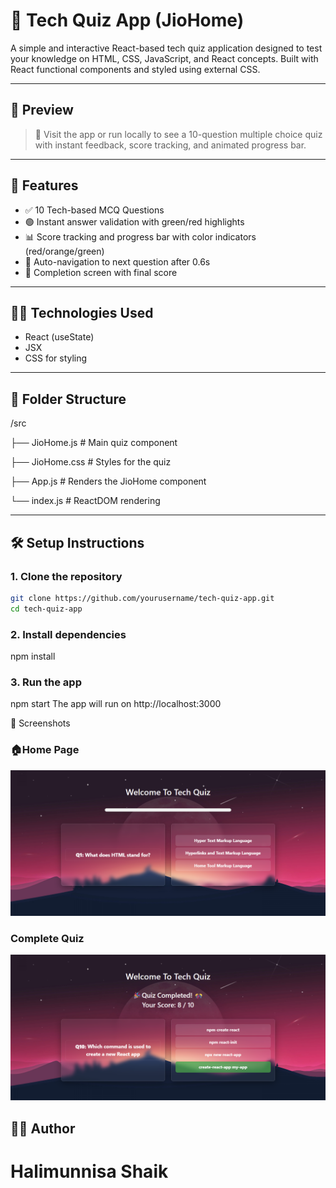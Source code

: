 # 🧠 Tech Quiz App (JioHome)

A simple and interactive React-based tech quiz application designed to test your knowledge on HTML, CSS, JavaScript, and React concepts. Built with React functional components and styled using external CSS.

---

## 📸 Preview

> 🚀 Visit the app or run locally to see a 10-question multiple choice quiz with instant feedback, score tracking, and animated progress bar.

---

## 🚀 Features

- ✅ 10 Tech-based MCQ Questions
- 🟢 Instant answer validation with green/red highlights
- 📊 Score tracking and progress bar with color indicators (red/orange/green)
- 🔁 Auto-navigation to next question after 0.6s
- 🎉 Completion screen with final score

---

## 🧑‍💻 Technologies Used

- React (useState)
- JSX
- CSS for styling

---

## 📁 Folder Structure
/src

├── JioHome.js # Main quiz component

├── JioHome.css # Styles for the quiz

├── App.js # Renders the JioHome component

└── index.js # ReactDOM rendering


---

## 🛠️ Setup Instructions

### 1. Clone the repository
```bash
git clone https://github.com/yourusername/tech-quiz-app.git
cd tech-quiz-app
```
### 2. Install dependencies
npm install

### 3. Run the app
npm start
The app will run on http://localhost:3000

📸 Screenshots
### 🏠Home Page  
![Home Page](./src/Images\Home.png)

### Complete Quiz
![Quiz Score ](./src/Images\Score.png)


## **👩‍💻 Author**


# **Halimunnisa Shaik**
